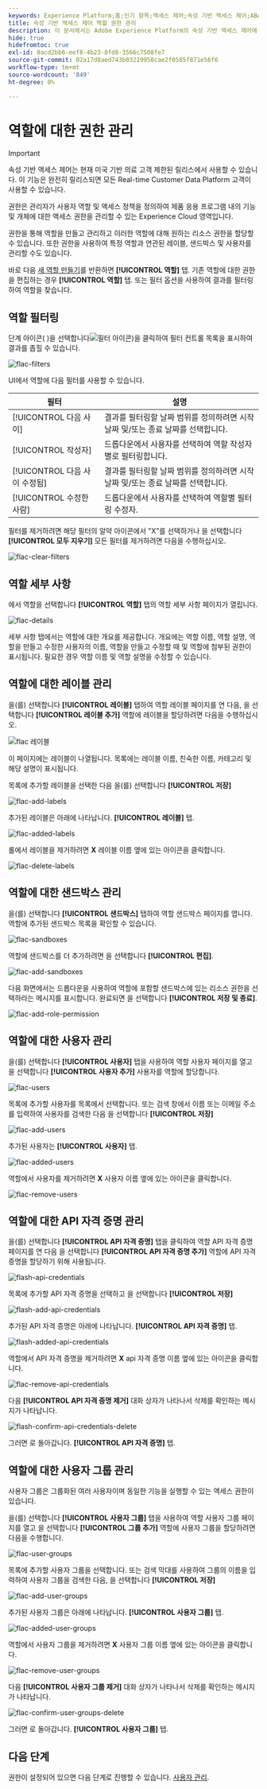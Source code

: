 ```yaml
---
keywords: Experience Platform;홈;인기 항목;액세스 제어;속성 기반 액세스 제어;ABAC
title: 속성 기반 액세스 제어 역할 권한 관리
description: 이 문서에서는 Adobe Experience Platform의 속성 기반 액세스 제어에 대한 정보를 제공합니다
hide: true
hidefromtoc: true
exl-id: 8acd2bb6-eef8-4b23-8fd8-3566c7508fe7
source-git-commit: 02a17d8aed743b03219958cae2f0585f871e56f6
workflow-type: tm+mt
source-wordcount: '849'
ht-degree: 0%

---
```


# 역할에 대한 권한 관리

>[!IMPORTANT]
>
>속성 기반 액세스 제어는 현재 미국 기반 의료 고객 제한된 릴리스에서 사용할 수 있습니다. 이 기능은 완전히 릴리스되면 모든 Real-time Customer Data Platform 고객이 사용할 수 있습니다.

권한은 관리자가 사용자 역할 및 액세스 정책을 정의하여 제품 응용 프로그램 내의 기능 및 개체에 대한 액세스 권한을 관리할 수 있는 Experience Cloud 영역입니다.

권한을 통해 역할을 만들고 관리하고 이러한 역할에 대해 원하는 리소스 권한을 할당할 수 있습니다. 또한 권한을 사용하여 특정 역할과 연관된 레이블, 샌드박스 및 사용자를 관리할 수도 있습니다.

바로 다음 [새 역할 만들기](#create-a-new-role)를 반환하면 **[!UICONTROL 역할]** 탭. 기존 역할에 대한 권한을 편집하는 경우 **[!UICONTROL 역할]** 탭. 또는 필터 옵션을 사용하여 결과를 필터링하여 역할을 찾습니다.

## 역할 필터링

단계 아이콘( )을 선택합니다![필터 아이콘](../../images/icon.png))을 클릭하여 필터 컨트롤 목록을 표시하여 결과를 좁힐 수 있습니다.

![flac-filters](../../images/flac-ui/flac-filters.png)

UI에서 역할에 다음 필터를 사용할 수 있습니다.

| 필터 | 설명 |
| --- | --- |
| [!UICONTROL 다음 사이] | 결과를 필터링할 날짜 범위를 정의하려면 시작 날짜 및/또는 종료 날짜를 선택합니다. |
| [!UICONTROL 작성자] | 드롭다운에서 사용자를 선택하여 역할 작성자별로 필터링합니다. |
| [!UICONTROL 다음 사이 수정됨] | 결과를 필터링할 날짜 범위를 정의하려면 시작 날짜 및/또는 종료 날짜를 선택합니다. |
| [!UICONTROL 수정한 사람] | 드롭다운에서 사용자를 선택하여 역할별 필터링 수정자. |

필터를 제거하려면 해당 필터의 알약 아이콘에서 &quot;X&quot;를 선택하거나 을 선택합니다 **[!UICONTROL 모두 지우기]** 모든 필터를 제거하려면 다음을 수행하십시오.

![flac-clear-filters](../../images/flac-ui/flac-clear-filters.png)

## 역할 세부 사항

에서 역할을 선택합니다 **[!UICONTROL 역할]** 탭의 역할 세부 사항 페이지가 열립니다.

![flac-details](../../images/flac-ui/flac-details.png)

세부 사항 탭에서는 역할에 대한 개요를 제공합니다. 개요에는 역할 이름, 역할 설명, 역할을 만들고 수정한 사용자의 이름, 역할을 만들고 수정할 때 및 역할에 첨부된 권한이 표시됩니다. 필요한 경우 역할 이름 및 역할 설명을 수정할 수 있습니다.

## 역할에 대한 레이블 관리

을(를) 선택합니다 **[!UICONTROL 레이블]** 탭하여 역할 레이블 페이지를 연 다음, 을 선택합니다 **[!UICONTROL 레이블 추가]** 역할에 레이블을 할당하려면 다음을 수행하십시오.

![flac 레이블](../../images/flac-ui/flac-labels.png)

이 페이지에는 레이블이 나열됩니다. 목록에는 레이블 이름, 친숙한 이름, 카테고리 및 해당 설명이 표시됩니다.

목록에 추가할 레이블을 선택한 다음 을(를) 선택합니다 **[!UICONTROL 저장]**

![flac-add-labels](../../images/flac-ui/flac-add-labels.png)

추가된 레이블은 아래에 나타납니다. **[!UICONTROL 레이블]** 탭.

![flac-added-labels](../../images/flac-ui/flac-added-labels.png)

롤에서 레이블을 제거하려면 **X** 레이블 이름 옆에 있는 아이콘을 클릭합니다.

![flac-delete-labels](../../images/flac-ui/flac-delete-labels.png)

## 역할에 대한 샌드박스 관리

을(를) 선택합니다 **[!UICONTROL 샌드박스]** 탭하여 역할 샌드박스 페이지를 엽니다. 역할에 추가된 샌드박스 목록을 확인할 수 있습니다.

![flac-sandboxes](../../images/flac-ui/flac-sandboxes.png)

역할에 샌드박스를 더 추가하려면 을 선택합니다 **[!UICONTROL 편집]**.

![flac-add-sandboxes](../../images/flac-ui/flac-add-sandboxes.png)

다음 화면에서는 드롭다운을 사용하여 역할에 포함할 샌드박스에 있는 리소스 권한을 선택하라는 메시지를 표시합니다. 완료되면 을 선택합니다 **[!UICONTROL 저장 및 종료]**.

![flac-add-role-permission](../../images/flac-ui/flac-add-role-permission.png)

## 역할에 대한 사용자 관리

을(를) 선택합니다 **[!UICONTROL 사용자]** 탭을 사용하여 역할 사용자 페이지를 열고 을 선택합니다 **[!UICONTROL 사용자 추가]** 사용자를 역할에 할당합니다.

![flac-users](../../images/flac-ui/flac-users.png)

목록에 추가할 사용자를 목록에서 선택합니다. 또는 검색 창에서 이름 또는 이메일 주소를 입력하여 사용자를 검색한 다음 을 선택합니다 **[!UICONTROL 저장]**

![flac-add-users](../../images/flac-ui/flac-add-users.png)

추가된 사용자는 **[!UICONTROL 사용자]** 탭.

![flac-added-users](../../images/flac-ui/flac-added-users.png)

역할에서 사용자를 제거하려면 **X** 사용자 이름 옆에 있는 아이콘을 클릭합니다.

![flac-remove-users](../../images/flac-ui/flac-remove-users.png)

## 역할에 대한 API 자격 증명 관리

을(를) 선택합니다 **[!UICONTROL API 자격 증명]** 탭을 클릭하여 역할 API 자격 증명 페이지를 연 다음 을 선택합니다 **[!UICONTROL API 자격 증명 추가]** 역할에 API 자격 증명을 할당하기 위해 사용됩니다.

![flash-api-credentials](../../images/flac-ui/flac-api-credentials.png)

목록에 추가할 API 자격 증명을 선택하고 을 선택합니다 **[!UICONTROL 저장]**

![flash-add-api-credentials](../../images/flac-ui/flac-add-api-credentials.png)

추가된 API 자격 증명은 아래에 나타납니다. **[!UICONTROL API 자격 증명]** 탭.

![flash-added-api-credentials](../../images/flac-ui/flac-added-api-credentials.png)

역할에서 API 자격 증명을 제거하려면 **X** api 자격 증명 이름 옆에 있는 아이콘을 클릭합니다.

![flac-remove-api-credentials](../../images/flac-ui/flac-remove-api-credentials.png)

다음 **[!UICONTROL API 자격 증명 제거]** 대화 상자가 나타나서 삭제를 확인하는 메시지가 나타납니다.

![flash-confirm-api-credentials-delete](../../images/flac-ui/flac-confirm-api-credentials-delete.png)

그러면 로 돌아갑니다. **[!UICONTROL API 자격 증명]** 탭.

## 역할에 대한 사용자 그룹 관리

사용자 그룹은 그룹화된 여러 사용자이며 동일한 기능을 실행할 수 있는 액세스 권한이 있습니다.

을(를) 선택합니다 **[!UICONTROL 사용자 그룹]** 탭을 사용하여 역할 사용자 그룹 페이지를 열고 을 선택합니다 **[!UICONTROL 그룹 추가]** 역할에 사용자 그룹을 할당하려면 다음을 수행합니다.

![flac-user-groups](../../images/flac-ui/flac-user-groups.png)

목록에 추가할 사용자 그룹을 선택합니다. 또는 검색 막대를 사용하여 그룹의 이름을 입력하여 사용자 그룹을 검색한 다음, 을 선택합니다 **[!UICONTROL 저장]**

![flac-add-user-groups](../../images/flac-ui/flac-add-user-groups.png)

추가된 사용자 그룹은 아래에 나타납니다. **[!UICONTROL 사용자 그룹]** 탭.

![flac-added-user-groups](../../images/flac-ui/flac-added-user-groups.png)

역할에서 사용자 그룹을 제거하려면 **X** 사용자 그룹 이름 옆에 있는 아이콘을 클릭합니다.

![flac-remove-user-groups](../../images/flac-ui/flac-remove-user-groups.png)

다음 **[!UICONTROL 사용자 그룹 제거]** 대화 상자가 나타나서 삭제를 확인하는 메시지가 나타납니다.

![flac-confirm-user-groups-delete](../../images/flac-ui/flac-confirm-user-groups-delete.png)

그러면 로 돌아갑니다. **[!UICONTROL 사용자 그룹]** 탭.

## 다음 단계

권한이 설정되어 있으면 다음 단계로 진행할 수 있습니다. [사용자 관리](users.md).
